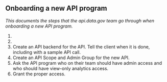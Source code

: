 

## Onboarding a new API program

_This documents the steps that the api.data.gov team go through when onboarding a new API program._

1. 
2. 
3. Create an API backend for the API.  Tell the client when it is done, including with a sample API call.  
4. Create an API Scope and Admin Group for the new API. 
5. Ask the API program who on their team should have admin access and who should have view-only analytics access.  
6. Grant the proper access.  



